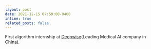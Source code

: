 ```yaml
---
layout: post
date: 2021-12-15 07:59:00-0400
inline: true
related_posts: false
---
```


First algorithm internship at [Deepwise](https://www.deepwise.com/about)(Leading Medical AI company in China).
